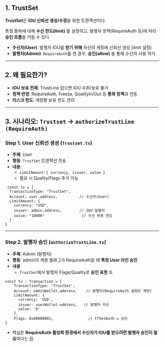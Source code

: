 ## 1. TrustSet

**TrustSet**은 **IOU 신뢰선 생성/수정**을 위한 트랜잭션이다.

특정 통화에 대해 **수신 한도(limit)** 를 설정하고, 발행자 정책(RequireAuth 등)에 따라 **승인 흐름**을 거칠 수 있다.

- **수신자(User)**: 발행자 IOU를 **받기 위해** 자신의 계정에 신뢰선 생성 (limit 설정)
- **발행자(Admin)**: `RequireAuth`를 켠 경우, **승인(allow)** 을 통해 수신자 사용 허가

---

## 2. 왜 필요한가?

- **IOU 보유 전제**: TrustLine 없으면 IOU 수취/보유 불가
- **정책 반영**: RequireAuth, Freeze, QualityIn/Out 등 **통화 정책**과 연동
- **리스크 한도**: 계정별 보유 한도 관리

---

## 3. 시나리오:  `Trustset` → `authorizeTrustLine (RequireAuth)`

### Step 1. User 신뢰선 생성 (`Trustset.ts`)

- **주체**: User
- **행동**: `TrustSet` 트랜잭션 전송
- **내용**:
    - `LimitAmount`: `{ currency, issuer, value }`
    - 필요 시 Quality/Flags 추가 가능

```tsx
 const tx = {
  TransactionType: "TrustSet",
  Account: user.address,          // 수신자(User)
  LimitAmount: {
    currency: "USD",
    issuer: admin.address,        // IOU 발행자
    value: "10000"                 // 수신 허용 한도
  }
}
```

---

### Step 2. 발행자 승인 (`authorizeTrustLine.ts`)

- **주체**: Admin (발행자)
- **행동**: admin의 계정 플래그가 RequireAuth일 때 **특정 User 라인 승인**
- **내용**
    - `TrustSet`에서 발행자 Flags/Quality로 **승인 표현** 또

```tsx
const tx : Transaction = {
    TransactionType: 'TrustSet',
    Account: adminWallet.address,    // 발행자(RequireAuth 설정된 계정)
    LimitAmount: {
      currency: 'USD',
      issuer: userWallet.address,   // 발행자 자신
      value: '0'
    },
    Flags: 0x00000001,                // tfSetAuth = 승인
}
```

- 핵심은 **RequireAuth 활성화 환경에서 수신자가 IOU를 받으려면 발행자 승인이 필요**하다는 점.
